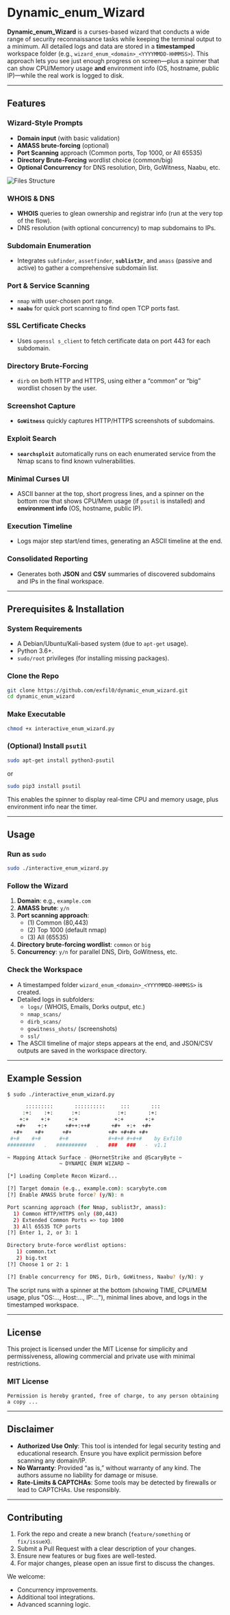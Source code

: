 # Dynamic_enum_Wizard

**Dynamic_enum_Wizard** is a curses-based wizard that conducts a wide range of security reconnaissance tasks while keeping the terminal output to a minimum. All detailed logs and data are stored in a **timestamped** workspace folder (e.g., `wizard_enum_<domain>_<YYYYMMDD-HHMMSS>`). This approach lets you see just enough progress on screen—plus a spinner that can show CPU/Memory usage **and** environment info (OS, hostname, public IP)—while the real work is logged to disk.

---

## Features

### Wizard-Style Prompts
- **Domain input** (with basic validation)  
- **AMASS brute-forcing** (optional)  
- **Port Scanning** approach (Common ports, Top 1000, or All 65535)  
- **Directory Brute-Forcing** wordlist choice (common/big)  
- **Optional Concurrency** for DNS resolution, Dirb, GoWitness, Naabu, etc.

![Files Structure](https://github.com/exfil0/dynamic_enum_wizard/blob/main/files-structure.png)

### WHOIS & DNS
- **WHOIS** queries to glean ownership and registrar info (run at the very top of the flow).
- DNS resolution (with optional concurrency) to map subdomains to IPs.

### Subdomain Enumeration
- Integrates `subfinder`, `assetfinder`, **`sublist3r`**, and `amass` (passive and active) to gather a comprehensive subdomain list.

### Port & Service Scanning
- `nmap` with user-chosen port range.
- **`naabu`** for quick port scanning to find open TCP ports fast.

### SSL Certificate Checks
- Uses `openssl s_client` to fetch certificate data on port 443 for each subdomain.

### Directory Brute-Forcing
- `dirb` on both HTTP and HTTPS, using either a “common” or “big” wordlist chosen by the user.

### Screenshot Capture
- **`GoWitness`** quickly captures HTTP/HTTPS screenshots of subdomains.

### Exploit Search
- **`searchsploit`** automatically runs on each enumerated service from the Nmap scans to find known vulnerabilities.

### Minimal Curses UI
- ASCII banner at the top, short progress lines, and a spinner on the bottom row that shows CPU/Mem usage (if `psutil` is installed) and **environment info** (OS, hostname, public IP).

### Execution Timeline
- Logs major step start/end times, generating an ASCII timeline at the end.

### Consolidated Reporting
- Generates both **JSON** and **CSV** summaries of discovered subdomains and IPs in the final workspace.

---

## Prerequisites & Installation

### System Requirements
- A Debian/Ubuntu/Kali-based system (due to `apt-get` usage).
- Python 3.6+.
- `sudo/root` privileges (for installing missing packages).

### Clone the Repo
```bash
git clone https://github.com/exfil0/dynamic_enum_wizard.git
cd dynamic_enum_wizard
```

### Make Executable
```bash
chmod +x interactive_enum_wizard.py
```

### (Optional) Install `psutil`
```bash
sudo apt-get install python3-psutil
```
or
```bash
sudo pip3 install psutil
```
This enables the spinner to display real-time CPU and memory usage, plus environment info near the timer.

---

## Usage

### Run as `sudo`
```bash
sudo ./interactive_enum_wizard.py
```

### Follow the Wizard
1. **Domain**: e.g., `example.com`
2. **AMASS brute**: `y/n`
3. **Port scanning approach**:
   - (1) Common (80,443)
   - (2) Top 1000 (default nmap)
   - (3) All (65535)
4. **Directory brute-forcing wordlist**: `common` or `big`
5. **Concurrency**: `y/n` for parallel DNS, Dirb, GoWitness, etc.

### Check the Workspace
- A timestamped folder `wizard_enum_<domain>_<YYYYMMDD-HHMMSS>` is created.
- Detailed logs in subfolders:
  - `logs/` (WHOIS, Emails, Dorks output, etc.)
  - `nmap_scans/`
  - `dirb_scans/`
  - `gowitness_shots/` (screenshots)
  - `ssl/`
- The ASCII timeline of major steps appears at the end, and JSON/CSV outputs are saved in the workspace directory.

---

## Example Session
```bash
$ sudo ./interactive_enum_wizard.py

      :::::::::       ::::::::::     :::       ::: 
     :+:    :+:      :+:            :+:       :+:  
    +:+    +:+      +:+            +:+       +:+   
   +#+    +:+      +#++:++#       +#+  +:+  +#+    
  +#+    +#+      +#+            +#+ +#+#+ +#+     
 #+#    #+#      #+#             #+#+# #+#+#    by Exfil0
#########   .   ##########   .   ###   ###   -  v1.1

~ Mapping Attack Surface - @HornetStrike and @ScaryByte ~
                 ~ DYNAMIC ENUM WIZARD ~

[*] Loading Complete Recon Wizard...

[?] Target domain (e.g., example.com): scarybyte.com
[?] Enable AMASS brute force? (y/N): n

Port scanning approach (for Nmap, sublist3r, amass):
  1) Common HTTP/HTTPS only (80,443)
  2) Extended Common Ports => top 1000
  3) All 65535 TCP ports
[?] Enter 1, 2, or 3: 1

Directory brute-force wordlist options:
   1) common.txt
   2) big.txt
[?] Choose 1 or 2: 1

[?] Enable concurrency for DNS, Dirb, GoWitness, Naabu? (y/N): y
```

The script runs with a spinner at the bottom (showing TIME, CPU/MEM usage, plus "OS:..., Host:..., IP:..."), minimal lines above, and logs in the timestamped workspace.

---

## License

This project is licensed under the MIT License for simplicity and permissiveness, allowing commercial and private use with minimal restrictions.

### MIT License
```
Permission is hereby granted, free of charge, to any person obtaining a copy ...
```

---

## Disclaimer
- **Authorized Use Only**: This tool is intended for legal security testing and educational research. Ensure you have explicit permission before scanning any domain/IP.
- **No Warranty**: Provided “as is,” without warranty of any kind. The authors assume no liability for damage or misuse.
- **Rate-Limits & CAPTCHAs**: Some tools may be detected by firewalls or lead to CAPTCHAs. Use responsibly.

---

## Contributing
1. Fork the repo and create a new branch (`feature/something` or `fix/issueX`).
2. Submit a Pull Request with a clear description of your changes.
3. Ensure new features or bug fixes are well-tested.
4. For major changes, please open an issue first to discuss the changes.

We welcome:
- Concurrency improvements.
- Additional tool integrations.
- Advanced scanning logic.
